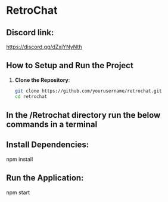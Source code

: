 # RetroChat

## Discord link:

https://discord.gg/dZxjYNyNth

## How to Setup and Run the Project

1. **Clone the Repository**:
   ```bash
   git clone https://github.com/yourusername/retrochat.git
   cd retrochat

## In the /Retrochat directory run the below commands in a terminal

## Install Dependencies:

npm install

## Run the Application:

npm start

